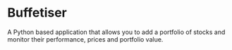 # Buffetiser
A Python based application that allows you to add a portfolio of stocks and monitor their performance, prices and portfolio value.
